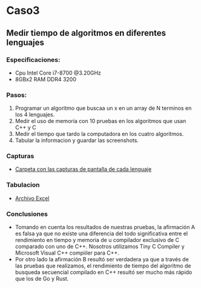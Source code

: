 # Caso3
## Medir tiempo de algoritmos en diferentes lenguajes

### Especificaciones:
  - Cpu Intel Core i7-8700 @3.20GHz
  - 8GBx2 RAM DDR4 3200

### Pasos:
  1. Programar un algoritmo que buscaa un x en un array de N terminos en los 4 lenguajes.
  2. Medir el uso de memoria con 10 pruebas en los algoritmos que usan C++ y C
  3. Medir el tiempo que tardo la computadora en los cuatro algoritmos.
  4. Tabular la informacion y guardar las screenshots.

### Capturas
 - [Carpeta con las capturas de pantalla de cada lenguaje](./Capturas)

### Tabulacion
  - [Archivo Excel](./Tiempos&MemoriaFINAL.xlsx)

### Conclusiones
- Tomando en cuenta los resultados de nuestras pruebas, la afirmación A es falsa ya que no existe una diferencia del todo significativa entre el rendimiento en tiempo y memoria de u compilador exclusivo de C comparado con uno de C++. Nosotros utilizamos Tiny C Compiler y Microsoft Visual C++ compiiler para C++.
- Por otro lado la afirmación B resultó ser verdadera ya que a través de las pruebas que realizamos, el rendimiento de tiempo del algoritmo de busqueda secuencial compilado en C++ resultó ser mucho más rápido que los de Go y Rust.
